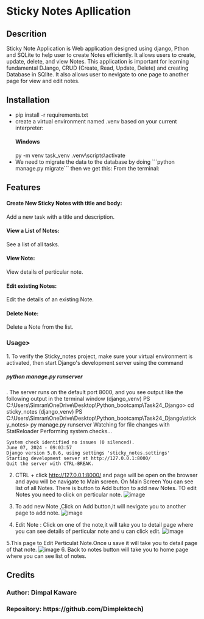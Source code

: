 # Sticky Notes Apllication

<h2>Descrition</h2>
Sticky Note Application is Web application designed using django, Pthon and SQLite to help user to create Notes efficiently. It allows users to create, update, delete, and view Notes. This application is important for learning fundamental DJango, CRUD (Create, Read, Update, Delete) and creating Database in SQlite. It also allows user to nevigate to one page to another page for view and edit notes.

<h2> Installation </h2>
<ul>
  <li>pip install -r requirements.txt</li>

  <li>create a virtual environment named .venv based on your current interpreter:</li>
       <h4>Windows</h4>
            py -m venv task_venv
           .venv\scripts\activate
   <li> We need to migrate the data to the database by doing ```python manage.py migrate``` then we get this:
       From the terminal:  </li>        
 </ul> 

<h2> Features</h2>
<h4>Create New Sticky Notes with title and body:</h4> Add a new task with a title and description.
<h4>View a List of Notes: </h4>See a list of all tasks.
<h4>View Note:</h4> View details of perticular note.
<h4>Edit existing Notes:</h4> Edit the details of an existing Note.
<h4>Delete Note:</h4>Delete a Note from the list.

<h3>Usage></h3>
1. To verify the Sticky_notes project, make sure your virtual environment is activated, then start Django's development server using the command
<h5>python manage.py runserver</h5>. The server runs on the default port 8000, and you see output like the following output in the terminal window
    (django_venv) PS C:\Users\Simran\OneDrive\Desktop\Python_bootcamp\Task24_Django> cd sticky_notes
    (django_venv) PS C:\Users\Simran\OneDrive\Desktop\Python_bootcamp\Task24_Django\sticky_notes> py manage.py runserver
    Watching for file changes with StatReloader
    Performing system checks...
    
    System check identified no issues (0 silenced).
    June 07, 2024 - 09:03:57
    Django version 5.0.6, using settings 'sticky_notes.settings'
    Starting development server at http://127.0.0.1:8000/
    Quit the server with CTRL-BREAK.

2. CTRL + click  http://127.0.0.1:8000/ and page will be open on the browser and ayou will be navigate to Main screen. On Main Screen You can see list of all Notes.
   There is button to Add button to add new Notes.
   TO edit Notes you need to click on perticular note.
   ![image](https://github.com/Dimplektech/Django/assets/163059141/e04d9981-9e7c-4648-8ee6-a47bd3eef419)
   
3. To add new Note ,Click on Add button,it will nevigate you to another page to add note.
 ![image](https://github.com/Dimplektech/Django/assets/163059141/c9a46e7e-b32f-4311-a5db-7595f119fa43)
   

4. Edit Note : Click on one of the note,it will take you to detail page where you can see details of perticular note and u can click edit.
   ![image](https://github.com/Dimplektech/Django/assets/163059141/3f68f658-3b6d-4272-87f0-0645b9e5f881)
   
5.This page to Edit Perticulat Note.Once u save it will take you to detail page of that note.
   ![image](https://github.com/Dimplektech/Django/assets/163059141/45d45fbe-bbb3-4b8f-bf4c-3e54dc314278)
6. Back to notes button will take you to home page where you can see list of notes.
 
    
<h2>Credits</h2>
<h3> Author: Dimpal Kaware </h3>
<h3>Repository: https://github.com/Dimplektech)</h3>
